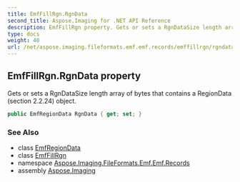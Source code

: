 ```yaml
---
title: EmfFillRgn.RgnData
second_title: Aspose.Imaging for .NET API Reference
description: EmfFillRgn property. Gets or sets a RgnDataSize length array of bytes that contains a RegionData section 2.2.24 object
type: docs
weight: 40
url: /net/aspose.imaging.fileformats.emf.emf.records/emffillrgn/rgndata/
---
```

## EmfFillRgn.RgnData property

Gets or sets a RgnDataSize length array of bytes that contains a RegionData (section 2.2.24) object.

```csharp
public EmfRegionData RgnData { get; set; }
```

### See Also

* class [EmfRegionData](../../../aspose.imaging.fileformats.emf.emf.objects/emfregiondata/)
* class [EmfFillRgn](../)
* namespace [Aspose.Imaging.FileFormats.Emf.Emf.Records](../../emffillrgn/)
* assembly [Aspose.Imaging](../../../)


